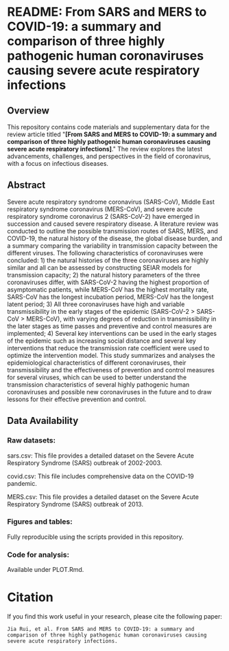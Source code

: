 # README: From SARS and MERS to COVID-19: a summary and comparison of three highly pathogenic human coronaviruses causing severe acute respiratory infections

## Overview  
This repository contains code materials and supplementary data for the review article titled "**[From SARS and MERS to COVID-19: a summary and comparison of three highly pathogenic human coronaviruses causing severe acute respiratory infections]**." 
The review explores the latest advancements, challenges, and perspectives in the field of coronavirus, with a focus on infectious diseases.

## Abstract  
Severe acute respiratory syndrome coronavirus (SARS-CoV), Middle East respiratory syndrome coronavirus (MERS-CoV), and severe acute respiratory syndrome coronavirus 2 (SARS-CoV-2) have emerged in succession and caused severe respiratory disease. A literature review was conducted to outline the possible transmission routes of SARS, MERS, and COVID-19, the natural history of the disease, the global disease burden, and a summary comparing the variability in transmission capacity between the different viruses. The following characteristics of coronaviruses were concluded: 1) the natural histories of the three coronaviruses are highly similar and all can be assessed by constructing SEIAR models for transmission capacity; 2) the natural history parameters of the three coronaviruses differ, with SARS-CoV-2 having the highest proportion of asymptomatic patients, while MERS-CoV has the highest mortality rate, SARS-CoV has the longest incubation period, MERS-CoV has the longest latent period; 3) All three coronaviruses have high and variable transmissibility in the early stages of the epidemic (SARS-CoV-2 > SARS-CoV > MERS-CoV), with varying degrees of reduction in transmissibility in the later stages as time passes and preventive and control measures are implemented; 4) Several key interventions can be used in the early stages of the epidemic such as increasing social distance and several key interventions that reduce the transmission rate coefficient were used to optimize the intervention model. This study summarizes and analyses the epidemiological characteristics of different coronaviruses, their transmissibility and the effectiveness of prevention and control measures for several viruses, which can be used to better understand the transmission characteristics of several highly pathogenic human coronaviruses and possible new coronaviruses in the future and to draw lessons for their effective prevention and control.

## Data Availability
### Raw datasets: 
sars.csv: This file provides a detailed dataset on the Severe Acute Respiratory Syndrome (SARS) outbreak of 2002-2003.

covid.csv: This file includes comprehensive data on the COVID-19 pandemic.

MERS.csv: This file provides a detailed dataset on the Severe Acute Respiratory Syndrome (SARS) outbreak of 2013.


### Figures and tables:
Fully reproducible using the scripts provided in this repository.

### Code for analysis: 
Available under PLOT.Rmd.

# Citation

If you find this work useful in your research, please cite the following paper:

```
Jia Rui, et al. From SARS and MERS to COVID-19: a summary and comparison of three highly pathogenic human coronaviruses causing severe acute respiratory infections.

```